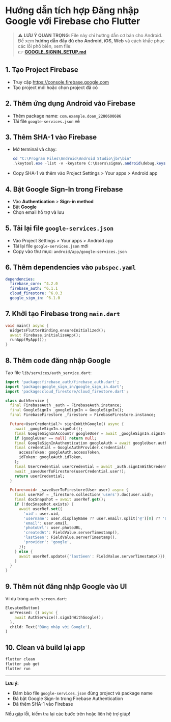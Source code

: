 # Hướng dẫn tích hợp Đăng nhập Google với Firebase cho Flutter

> ⚠️ **LƯU Ý QUAN TRỌNG**: File này chỉ hướng dẫn cơ bản cho Android.  
> Để xem **hướng dẫn đầy đủ cho Android, iOS, Web** và cách khắc phục các lỗi phổ biến, xem file:  
> 👉 **[GOOGLE_SIGNIN_SETUP.md](./GOOGLE_SIGNIN_SETUP.md)**

## 1. Tạo Project Firebase
- Truy cập https://console.firebase.google.com
- Tạo project mới hoặc chọn project đã có

## 2. Thêm ứng dụng Android vào Firebase
- Thêm package name: `com.example.doan_2280600686`
- Tải file `google-services.json` về

## 3. Thêm SHA-1 vào Firebase
- Mở terminal và chạy:
  ```powershell
  cd "C:\Program Files\Android\Android Studio\jbr\bin"
  .\keytool.exe -list -v -keystore C:\Users\sigma\.android\debug.keystore -alias androiddebugkey -storepass android -keypass android | Select-String -Pattern "SHA1|SHA-1"
  ```
- Copy SHA-1 và thêm vào Project Settings > Your apps > Android app

## 4. Bật Google Sign-In trong Firebase
- Vào **Authentication** > **Sign-in method**
- Bật **Google**
- Chọn email hỗ trợ và lưu

## 5. Tải lại file `google-services.json`
- Vào Project Settings > Your apps > Android app
- Tải lại file `google-services.json` mới
- Copy vào thư mục: `android/app/google-services.json`

## 6. Thêm dependencies vào `pubspec.yaml`
```yaml
dependencies:
  firebase_core: ^4.2.0
  firebase_auth: ^6.1.1
  cloud_firestore: ^6.0.3
  google_sign_in: ^6.1.0
```

## 7. Khởi tạo Firebase trong `main.dart`
```dart
void main() async {
  WidgetsFlutterBinding.ensureInitialized();
  await Firebase.initializeApp();
  runApp(MyApp());
}
```

## 8. Thêm code đăng nhập Google
Tạo file `lib/services/auth_service.dart`:
```dart
import 'package:firebase_auth/firebase_auth.dart';
import 'package:google_sign_in/google_sign_in.dart';
import 'package:cloud_firestore/cloud_firestore.dart';

class AuthService {
  final FirebaseAuth _auth = FirebaseAuth.instance;
  final GoogleSignIn _googleSignIn = GoogleSignIn();
  final FirebaseFirestore _firestore = FirebaseFirestore.instance;

  Future<UserCredential?> signInWithGoogle() async {
    await _googleSignIn.signOut();
    final GoogleSignInAccount? googleUser = await _googleSignIn.signIn();
    if (googleUser == null) return null;
    final GoogleSignInAuthentication googleAuth = await googleUser.authentication;
    final credential = GoogleAuthProvider.credential(
      accessToken: googleAuth.accessToken,
      idToken: googleAuth.idToken,
    );
    final UserCredential userCredential = await _auth.signInWithCredential(credential);
    await _saveUserToFirestore(userCredential.user!);
    return userCredential;
  }

  Future<void> _saveUserToFirestore(User user) async {
    final userRef = _firestore.collection('users').doc(user.uid);
    final docSnapshot = await userRef.get();
    if (!docSnapshot.exists) {
      await userRef.set({
        'uid': user.uid,
        'username': user.displayName ?? user.email?.split('@')[0] ?? 'User',
        'email': user.email,
        'photoUrl': user.photoURL,
        'createdAt': FieldValue.serverTimestamp(),
        'lastSeen': FieldValue.serverTimestamp(),
        'provider': 'google',
      });
    } else {
      await userRef.update({'lastSeen': FieldValue.serverTimestamp()});
    }
  }
}
```

## 9. Thêm nút đăng nhập Google vào UI
Ví dụ trong `auth_screen.dart`:
```dart
ElevatedButton(
  onPressed: () async {
    await AuthService().signInWithGoogle();
  },
  child: Text('Đăng nhập với Google'),
)
```

## 10. Clean và build lại app
```powershell
flutter clean
flutter pub get
flutter run
```

---
**Lưu ý:**
- Đảm bảo file `google-services.json` đúng project và package name
- Đã bật Google Sign-In trong Firebase Authentication
- Đã thêm SHA-1 vào Firebase

Nếu gặp lỗi, kiểm tra lại các bước trên hoặc liên hệ trợ giúp!
